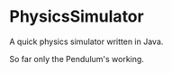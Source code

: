 # PhysicsSimulator
A quick physics simulator written in Java.

So far only the Pendulum's working. 
